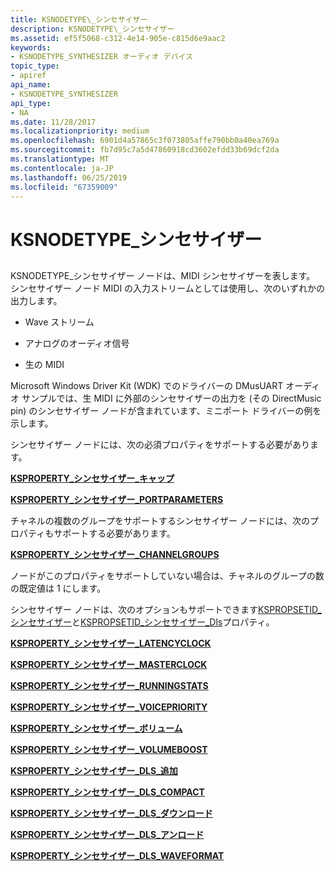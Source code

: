 ```yaml
---
title: KSNODETYPE\_シンセサイザー
description: KSNODETYPE\_シンセサイザー
ms.assetid: ef5f5068-c312-4e14-905e-c815d6e9aac2
keywords:
- KSNODETYPE_SYNTHESIZER オーディオ デバイス
topic_type:
- apiref
api_name:
- KSNODETYPE_SYNTHESIZER
api_type:
- NA
ms.date: 11/28/2017
ms.localizationpriority: medium
ms.openlocfilehash: 6901d4a57865c3f073805affe790bb0a40ea769a
ms.sourcegitcommit: fb7d95c7a5d47860918cd3602efdd33b69dcf2da
ms.translationtype: MT
ms.contentlocale: ja-JP
ms.lasthandoff: 06/25/2019
ms.locfileid: "67359009"
---
```

# <a name="ksnodetypesynthesizer"></a>KSNODETYPE\_シンセサイザー


## <span id="ddk_ksnodetype_synthesizer_ks"></span><span id="DDK_KSNODETYPE_SYNTHESIZER_KS"></span>


KSNODETYPE\_シンセサイザー ノードは、MIDI シンセサイザーを表します。 シンセサイザー ノード MIDI の入力ストリームとしては使用し、次のいずれかの出力します。

-   Wave ストリーム

-   アナログのオーディオ信号

-   生の MIDI

Microsoft Windows Driver Kit (WDK) でのドライバーの DMusUART オーディオ サンプルでは、生 MIDI に外部のシンセサイザーの出力を (その DirectMusic pin) のシンセサイザー ノードが含まれています、ミニポート ドライバーの例を示します。

シンセサイザー ノードには、次の必須プロパティをサポートする必要があります。

[**KSPROPERTY\_シンセサイザー\_キャップ**](https://docs.microsoft.com/previous-versions/ff537389(v=vs.85))

[**KSPROPERTY\_シンセサイザー\_PORTPARAMETERS**](https://docs.microsoft.com/previous-versions/ff537405(v=vs.85))

チャネルの複数のグループをサポートするシンセサイザー ノードには、次のプロパティもサポートする必要があります。

[**KSPROPERTY\_シンセサイザー\_CHANNELGROUPS**](https://docs.microsoft.com/previous-versions/ff537390(v=vs.85))

ノードがこのプロパティをサポートしていない場合は、チャネルのグループの数の既定値は 1 にします。

シンセサイザー ノードは、次のオプションもサポートできます[KSPROPSETID\_シンセサイザー](kspropsetid-synth.md)と[KSPROPSETID\_シンセサイザー\_Dls](kspropsetid-synth-dls.md)プロパティ。

[**KSPROPERTY\_シンセサイザー\_LATENCYCLOCK**](https://docs.microsoft.com/previous-versions/ff537402(v=vs.85))

[**KSPROPERTY\_シンセサイザー\_MASTERCLOCK**](https://docs.microsoft.com/previous-versions/ff537403(v=vs.85))

[**KSPROPERTY\_シンセサイザー\_RUNNINGSTATS**](https://docs.microsoft.com/previous-versions/ff537406(v=vs.85))

[**KSPROPERTY\_シンセサイザー\_VOICEPRIORITY**](https://docs.microsoft.com/previous-versions/ff537407(v=vs.85))

[**KSPROPERTY\_シンセサイザー\_ボリューム**](https://docs.microsoft.com/previous-versions/ff537409(v=vs.85))

[**KSPROPERTY\_シンセサイザー\_VOLUMEBOOST**](https://docs.microsoft.com/previous-versions/ff537410(v=vs.85))

[**KSPROPERTY\_シンセサイザー\_DLS\_追加**](https://docs.microsoft.com/previous-versions/ff537392(v=vs.85))

[**KSPROPERTY\_シンセサイザー\_DLS\_COMPACT**](https://docs.microsoft.com/previous-versions/ff537394(v=vs.85))

[**KSPROPERTY\_シンセサイザー\_DLS\_ダウンロード**](https://docs.microsoft.com/previous-versions/ff537396(v=vs.85))

[**KSPROPERTY\_シンセサイザー\_DLS\_アンロード**](https://docs.microsoft.com/previous-versions/ff537398(v=vs.85))

[**KSPROPERTY\_シンセサイザー\_DLS\_WAVEFORMAT**](https://docs.microsoft.com/previous-versions/ff537400(v=vs.85))

 

 





